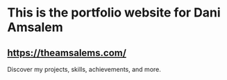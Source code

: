 # This is the portfolio website for Dani Amsalem
## https://theamsalems.com/

Discover my projects, skills, achievements, and more.
